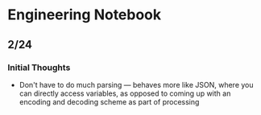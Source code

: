 # Engineering Notebook

## 2/24

### Initial Thoughts
* Don't have to do much parsing &mdash; behaves more like JSON, where you can directly access variables, as opposed to coming up with an encoding and decoding scheme as part of processing

